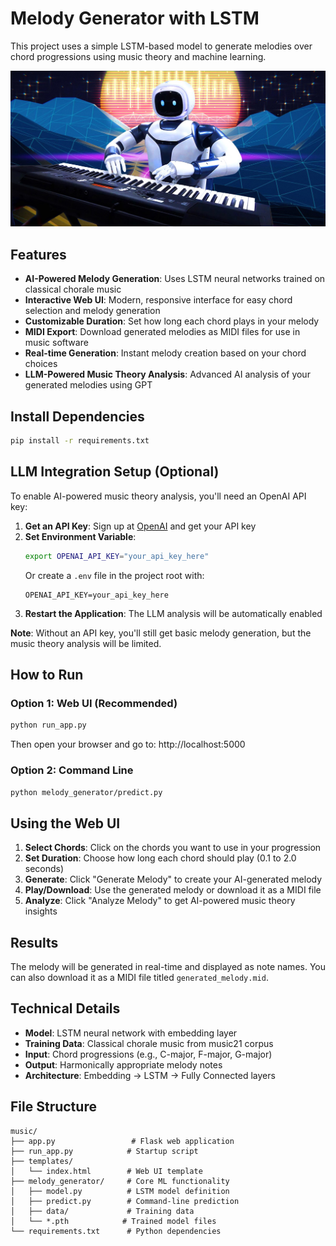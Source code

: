 # Melody Generator with LSTM
This project uses a simple LSTM-based model to generate melodies over chord progressions using music theory and machine learning.

![Image](auto-music-.jpg)

## Features

- **AI-Powered Melody Generation**: Uses LSTM neural networks trained on classical chorale music
- **Interactive Web UI**: Modern, responsive interface for easy chord selection and melody generation
- **Customizable Duration**: Set how long each chord plays in your melody
- **MIDI Export**: Download generated melodies as MIDI files for use in music software
- **Real-time Generation**: Instant melody creation based on your chord choices
- **LLM-Powered Music Theory Analysis**: Advanced AI analysis of your generated melodies using GPT

## Install Dependencies
```bash
pip install -r requirements.txt
```

## LLM Integration Setup (Optional)

To enable AI-powered music theory analysis, you'll need an OpenAI API key:

1. **Get an API Key**: Sign up at [OpenAI](https://platform.openai.com/) and get your API key
2. **Set Environment Variable**: 
   ```bash
   export OPENAI_API_KEY="your_api_key_here"
   ```
   Or create a `.env` file in the project root with:
   ```
   OPENAI_API_KEY=your_api_key_here
   ```
3. **Restart the Application**: The LLM analysis will be automatically enabled

**Note**: Without an API key, you'll still get basic melody generation, but the music theory analysis will be limited.

## How to Run

### Option 1: Web UI (Recommended)
```bash
python run_app.py
```
Then open your browser and go to: http://localhost:5000

### Option 2: Command Line
```bash
python melody_generator/predict.py
```

## Using the Web UI

1. **Select Chords**: Click on the chords you want to use in your progression
2. **Set Duration**: Choose how long each chord should play (0.1 to 2.0 seconds)
3. **Generate**: Click "Generate Melody" to create your AI-generated melody
4. **Play/Download**: Use the generated melody or download it as a MIDI file
5. **Analyze**: Click "Analyze Melody" to get AI-powered music theory insights

## Results
The melody will be generated in real-time and displayed as note names. You can also download it as a MIDI file titled `generated_melody.mid`.

## Technical Details

- **Model**: LSTM neural network with embedding layer
- **Training Data**: Classical chorale music from music21 corpus
- **Input**: Chord progressions (e.g., C-major, F-major, G-major)
- **Output**: Harmonically appropriate melody notes
- **Architecture**: Embedding → LSTM → Fully Connected layers

## File Structure

```
music/
├── app.py                 # Flask web application
├── run_app.py            # Startup script
├── templates/
│   └── index.html        # Web UI template
├── melody_generator/     # Core ML functionality
│   ├── model.py          # LSTM model definition
│   ├── predict.py        # Command-line prediction
│   ├── data/             # Training data
│   └── *.pth            # Trained model files
└── requirements.txt      # Python dependencies
```





